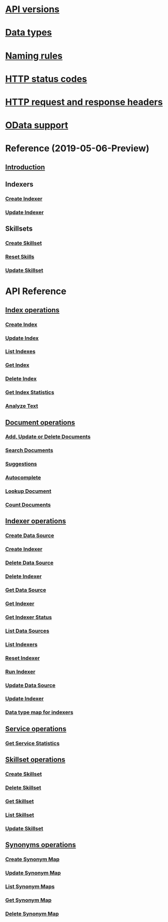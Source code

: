 # [API versions](search-service-api-versions.md)
# [Data types](supported-data-types.md)
# [Naming rules](naming-rules.md)
# [HTTP status codes](http-status-codes.md)
# [HTTP request and response headers](common-http-request-and-response-headers-used-in-azure-search.md)
# [OData support](support-for-odata.md)
# Reference (2019-05-06-Preview)
## [Introduction](index-2019-05-06-preview.md)
## Indexers
### [Create Indexer](2019-05-06-preview/create-indexer.md)
### [Update Indexer](2019-05-06-preview/update-indexer.md)
## Skillsets
### [Create Skillset](2019-05-06-preview/create-skillset.md)
### [Reset Skills](2019-05-06-preview/reset-skills.md)
### [Update Skillset](2019-05-06-preview/update-skillset.md)
# API Reference
## [Index operations](index-operations.md)
### [Create Index](create-index.md)
### [Update Index](update-index.md)
### [List Indexes](list-indexes.md)
### [Get Index](get-index.md)
### [Delete Index](delete-index.md)
### [Get Index Statistics](get-index-statistics.md)
### [Analyze Text](test-analyzer.md)
## [Document operations](document-operations.md)
### [Add, Update or Delete Documents](addupdate-or-delete-documents.md)
### [Search Documents](search-documents.md)
### [Suggestions](suggestions.md)
### [Autocomplete](autocomplete.md)
### [Lookup Document](lookup-document.md)
### [Count Documents](count-documents.md)
## [Indexer operations](indexer-operations.md)
### [Create Data Source](create-data-source.md)
### [Create Indexer](create-indexer.md)
### [Delete Data Source](delete-data-source.md)
### [Delete Indexer](delete-indexer.md)
### [Get Data Source](get-data-source.md)
### [Get Indexer](get-indexer.md)
### [Get Indexer Status](get-indexer-status.md)
### [List Data Sources](list-data-sources.md)
### [List Indexers](list-indexers.md)
### [Reset Indexer ](reset-indexer.md)
### [Run Indexer](run-indexer.md)
### [Update Data Source](update-data-source.md)
### [Update Indexer](update-indexer.md)
### [Data type map for indexers](data-type-map-for-indexers-in-azure-search.md)
## [Service operations](service-operations.md)
### [Get Service Statistics](get-service-statistics.md)
## [Skillset operations](skillset-operations.md)
### [Create Skillset](create-skillset.md)
### [Delete Skillset](delete-skillset.md)
### [Get Skillset](get-skillset.md)
### [List Skillset](list-skillset.md)
### [Update Skillset](update-skillset.md)
## [Synonyms operations](synonym-map-operations.md)
### [Create Synonym Map](create-synonym-map.md)
### [Update Synonym Map](update-synonym-map.md)
### [List Synonym Maps](list-synonym-maps.md)
### [Get Synonym Map](get-synonym-map.md)
### [Delete Synonym Map](delete-synonym-map.md)